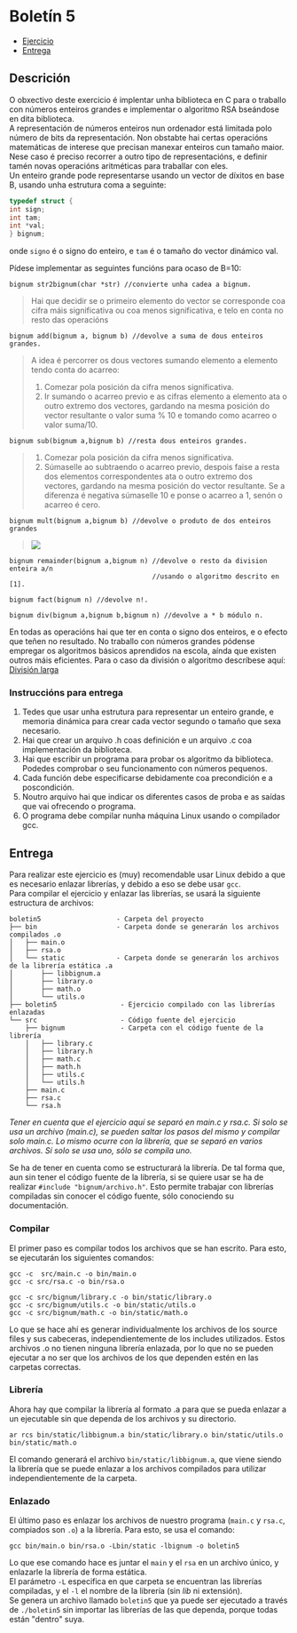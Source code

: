 # Boletín 5

- [Ejercicio](#descrición)
- [Entrega](#entrega)

## Descrición
O obxectivo deste exercicio é implentar unha biblioteca en C para o traballo con números enteiros grandes e
implementar o algoritmo RSA bseándose en dita biblioteca.  
A representación de números enteiros nun ordenador está limitada polo número de bits da representación.
Non obstabte hai certas operacións matemáticas de interese que precisan manexar enteiros cun tamaño
maior. Nese caso é preciso recorrer a outro tipo de representacións, e definir tamén novas operacións
aritméticas para traballar con eles.  
Un enteiro grande pode representarse usando un vector de díxitos en base B, usando unha estrutura coma
a seguinte:
```c
typedef struct {
int sign;
int tam;
int *val;
} bignum;
```
onde `signo` é o signo do enteiro, e `tam` é o tamaño do vector dinámico val.

Pídese implementar as seguintes funcións para ocaso de B=10:

```
bignum str2bignum(char *str) //convierte unha cadea a bignum.
```
> Hai que decidir se o primeiro elemento do vector se corresponde coa cifra máis significativa ou coa menos
significativa, e telo en conta no resto das operacións


```
bignum add(bignum a, bignum b) //devolve a suma de dous enteiros grandes.
```
> A idea é percorrer os dous vectores sumando elemento a elemento tendo conta do acarreo:
> 1) Comezar pola posición da cifra menos significativa.  
> 2) Ir sumando o acarreo previo e as cifras elemento a elemento ata o outro extremo dos vectores, gardando
na mesma posición do vector resultante o valor suma % 10 e tomando como acarreo o valor suma/10.

```
bignum sub(bignum a,bignum b) //resta dous enteiros grandes.
```
> 1) Comezar pola posición da cifra menos significativa.  
> 2) Súmaselle ao subtraendo o acarreo previo, despois faise a resta dos elementos correspondentes ata o
outro extremo dos vectores, gardando na mesma posición do vector resultante. Se a diferenza é negativa
súmaselle 10 e ponse o acarreo a 1, senón o acarreo é cero.

```
bignum mult(bignum a,bignum b) //devolve o produto de dos enteiros grandes
```
> ![](https://i.imgur.com/5kZr6T8.png)

```
bignum remainder(bignum a,bignum n) //devolve o resto da division enteira a/n
                                    //usando o algoritmo descrito en [1].
```

```
bignum fact(bignum n) //devolve n!.
```

```
bignum div(bignum a,bignum b,bignum n) //devolve a * b módulo n.
```

En todas as operacións hai que ter en conta o signo dos enteiros, e o efecto que teñen no resultado. No
traballo con números grandes pódense empregar os algoritmos básicos aprendidos na escola, aínda que
existen outros máis eficientes. Para o caso da división o algoritmo descríbese aquí:  
[División larga](https://es.wikipedia.org/wiki/Divisi%C3%B3n_larga)

### Instruccións para entrega
1. Tedes que usar unha estrutura para representar un enteiro grande, e memoria dinámica para crear
cada vector segundo o tamaño que sexa necesario.
2. Hai que crear un arquivo .h coas definición e un arquivo .c coa implementación da biblioteca.
3. Hai que escribir un programa para probar os algoritmo da biblioteca. Podedes comprobar o seu
funcionamento con números pequenos.
4. Cada función debe especificarse debidamente coa precondición e a poscondición.
5. Noutro arquivo hai que indicar os diferentes casos de proba e as saídas que vai ofrecendo o
programa.
6. O programa debe compilar nunha máquina Linux usando o compilador gcc.

## Entrega
Para realizar este ejercicio es (muy) recomendable usar Linux debido a que es necesario
enlazar librerías, y debido a eso se debe usar `gcc`.  
Para compilar el ejercicio y enlazar las librerías, se usará la siguiente estructura de archivos:

```
boletin5                   - Carpeta del proyecto
├── bin                    - Carpeta donde se generarán los archivos compilados .o
│   ├── main.o             
│   ├── rsa.o
│   └── static             - Carpeta donde se generarán los archivos de la librería estática .a
│       ├── libbignum.a
│       ├── library.o
│       ├── math.o
│       └── utils.o
├── boletin5                - Ejercicio compilado con las librerías enlazadas
└── src                     - Código fuente del ejercicio
    ├── bignum              - Carpeta con el código fuente de la librería
    │   ├── library.c
    │   ├── library.h
    │   ├── math.c
    │   ├── math.h
    │   ├── utils.c
    │   └── utils.h
    ├── main.c
    ├── rsa.c
    └── rsa.h
```

_Tener en cuenta que el ejercicio aquí se separó en main.c y rsa.c. Si solo se usa un archivo (main.c), se pueden saltar
los pasos del mismo y compilar solo main.c._
_Lo mismo ocurre con la librería, que se separó en varios archivos. Sí solo se usa uno, sólo se compila uno._

Se ha de tener en cuenta como se estructurará la librería. De tal forma que, aun sin tener el código fuente de la librería,
si se quiere usar se ha de realizar `#include "bignum/archivo.h"`.
Esto permite trabajar con librerías compiladas sin conocer el código fuente, sólo conociendo su documentación.

### Compilar
El primer paso es compilar todos los archivos que se han escrito. Para esto, se ejecutarán los siguientes comandos:

```
gcc -c  src/main.c -o bin/main.o
gcc -c src/rsa.c -o bin/rsa.o

gcc -c src/bignum/library.c -o bin/static/library.o
gcc -c src/bignum/utils.c -o bin/static/utils.o
gcc -c src/bignum/math.c -o bin/static/math.o
```

Lo que se hace ahí es generar individualmente los archivos de los source files y sus cabeceras, independientemente de
los includes utilizados. Estos archivos .o no tienen ninguna librería enlazada, por lo que no se pueden ejecutar a no
ser que los archivos de los que dependen estén en las carpetas correctas.  

### Librería
Ahora hay que compilar la librería al formato .a para que se pueda enlazar a un ejecutable sin que dependa de los
archivos y su directorio.

```
ar rcs bin/static/libbignum.a bin/static/library.o bin/static/utils.o bin/static/math.o
```

El comando generará el archivo `bin/static/libbignum.a`, que viene siendo la librería que se puede enlazar a los archivos
compilados para utilizar independientemente de la carpeta.

### Enlazado
El último paso es enlazar los archivos de nuestro programa (`main.c` y `rsa.c`, compiados son `.o`) a la librería. Para
esto, se usa el comando:

```
gcc bin/main.o bin/rsa.o -Lbin/static -lbignum -o boletin5
``` 

Lo que ese comando hace es juntar el `main` y el `rsa` en un archivo único, y enlazarle la librería de forma estática.  
El parámetro `-L` especifica en que carpeta se encuentran las librerías compiladas, y el `-l` el nombre de la librería (sin
_lib_ ni extensión).  
Se genera un archivo llamado `boletin5` que ya puede ser ejecutado a través de `./boletin5` sin importar las librerías de
las que dependa, porque todas están "dentro" suya.
